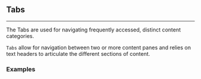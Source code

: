 ## Tabs

----

The Tabs are used for navigating frequently accessed, distinct content categories.

`Tabs` allow for navigation between two or more content panes and relies on text headers to articulate the different sections of content.

### Examples
